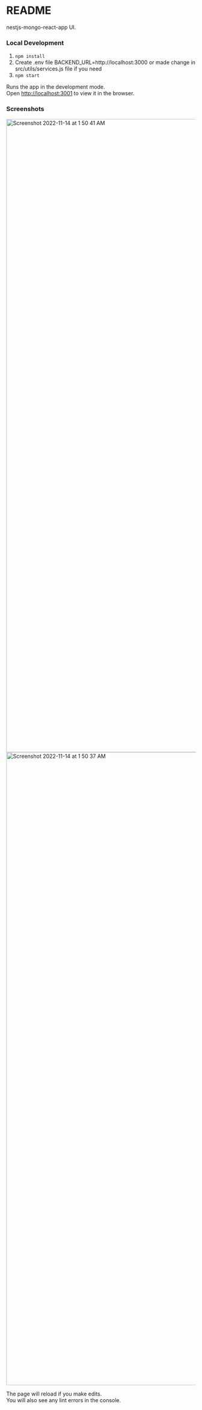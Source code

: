 # README

nestjs-mongo-react-app UI.

### Local Development

1. `npm install`
2. Create .env file BACKEND_URL=http://localhost:3000 or made change in src/utils/services.js file if you need
3. `npm start`

Runs the app in the development mode.<br />
Open [http://localhost:3001](http://localhost:3001) to view it in the browser.

### Screenshots
<img width="1679" alt="Screenshot 2022-11-14 at 1 50 41 AM" src="https://user-images.githubusercontent.com/33151569/201543978-1689bf23-989a-4ce2-a79d-b8b21e8df9d2.png">
<img width="1679" alt="Screenshot 2022-11-14 at 1 50 37 AM" src="https://user-images.githubusercontent.com/33151569/201543981-34c4e41c-ab97-48ed-8db9-9a648243df7c.png">


The page will reload if you make edits.<br />
You will also see any lint errors in the console.


